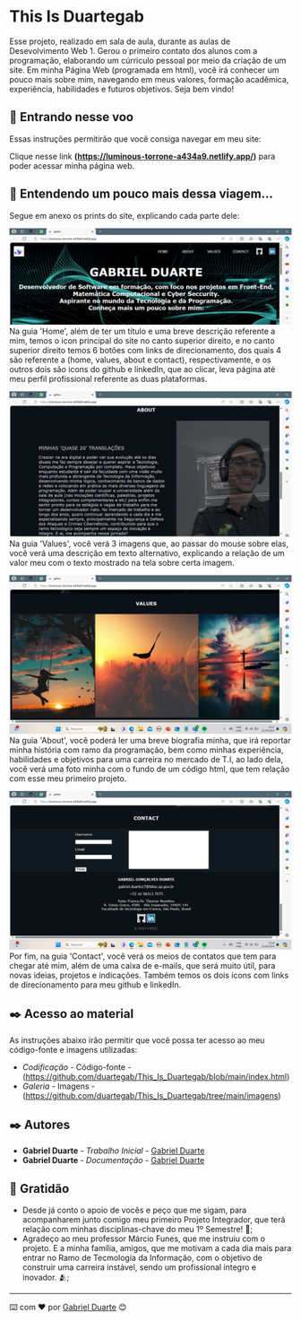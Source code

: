 # This Is Duartegab

Esse projeto, realizado em sala de aula, durante as aulas de Desevolvimento Web 1. Gerou o primeiro contato dos alunos com a programação, elaborando um cúrriculo pessoal por meio da criação de um site. Em minha Página Web (programada em html), você irá conhecer um pouco mais sobre mim, navegando em meus valores, formação acadêmica, experiência, habilidades e futuros objetivos. Seja bem vindo!


## 🚀 Entrando nesse voo

Essas instruções permitirão que você consiga navegar em meu site:

Clique nesse link **(https://luminous-torrone-a434a9.netlify.app/)** para poder acessar minha página web.


## 📄 Entendendo um pouco mais dessa viagem...

Segue em anexo os prints do site, explicando cada parte dele:

![Home](https://github.com/duartegab/This_Is_Duartegab/blob/main/f3dfd0a1-7c3f-4d6a-ada7-8bb24b5cb27e.jpg?raw=true)
Na guia 'Home', além de ter um título e uma breve descrição referente a mim, temos o icon principal do site no canto superior direito, e no canto superior direito temos 6 botões com links de direcionamento, dos quais 4 são referente a (home, values, about e contact), respectivamente, e os outros dois são icons do github e linkedIn, que ao clicar, leva página até meu perfil profissional referente as duas plataformas.



![Values](https://github.com/duartegab/This_Is_Duartegab/blob/main/e07407e4-038b-4560-97f5-4982686b993e.jpg?raw=true)
Na guia 'Values', você verá 3 imagens que, ao passar do mouse sobre elas, você verá uma descrição em texto alternativo, explicando a relação de um valor meu com o texto mostrado na tela sobre certa imagem.



![About](https://github.com/duartegab/This_Is_Duartegab/blob/main/9e4b5549-83b1-4066-9f57-5ab1b259ae50.jpg?raw=true)
Na guia 'About', você poderá ler uma breve biografia minha, que irá reportar minha história com ramo da programação, bem como minhas experiência, habilidades e objetivos para uma carreira no mercado de T.I, ao lado dela, você verá uma foto minha com o fundo de um código html, que tem relação com esse meu primeiro projeto.



![Contact](https://github.com/duartegab/This_Is_Duartegab/blob/main/0dcce97d-cfde-4aa0-b104-34e904f5d65e.jpg?raw=true)
Por fim, na guia 'Contact', você verá os meios de contatos que tem para chegar até mim, além de uma caixa de e-mails, que será muito útil, para novas ideias, projetos e indicações. Também temos os dois icons com links de direcionamento para meu github e linkedIn.




## ✒️ Acesso ao material

As instruções abaixo irão permitir que você possa ter acesso ao meu código-fonte e imagens utilizadas:

* *Codificação* - Código-fonte - (https://github.com/duartegab/This_Is_Duartegab/blob/main/index.html)
* *Galeria* - Imagens - (https://github.com/duartegab/This_Is_Duartegab/tree/main/imagens)


## ✒️ Autores

* **Gabriel Duarte** - *Trabalho Inicial* - [Gabriel Duarte](https://github.com/duartegab)
* **Gabriel Duarte** - *Documentação* - [Gabriel Duarte](https://github.com/duartegab)


## 🎁 Gratidão

* Desde já conto o apoio de vocês e peço que me sigam, para acompanharem junto comigo meu primeiro Projeto Integrador, que terá relação com minhas disciplinas-chave do meu 1º Semestre! 📢;
* Agradeço ao meu professor Márcio Funes, que me instruiu com o projeto. E a minha família, amigos, que me motivam a cada dia mais para entrar no Ramo de Tecmologia da Informação, com o objetivo de construir uma carreira instável, sendo um profissional íntegro e inovador. 🫂;

---
⌨️ com ❤️ por [Gabriel Duarte](https://.github.com/duartegab) 😊
